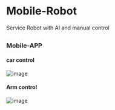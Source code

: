# Mobile-Robot
Service Robot with AI and manual control
##
### Mobile-APP
#### car control
![image](https://user-images.githubusercontent.com/52350704/214917434-67c8b5c1-dcc3-4306-a1ec-90c72146138c.png)

#### Arm control
![image](https://user-images.githubusercontent.com/52350704/214917351-e4731c24-971e-45ec-87ca-14bbc992cc79.png)
